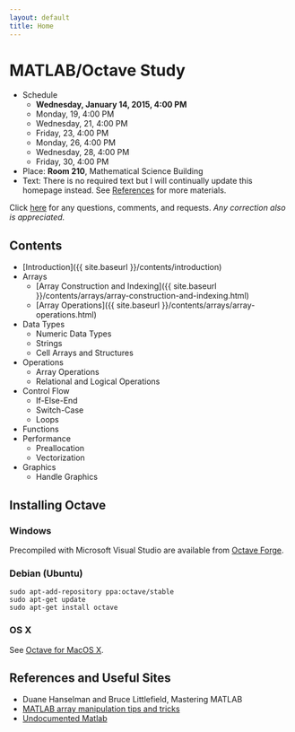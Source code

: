 ```yaml
---
layout: default
title: Home
---
```


# MATLAB/Octave Study

- Schedule
  - **Wednesday, January 14, 2015, 4:00 PM**
  - Monday, 19, 4:00 PM
  - Wednesday, 21, 4:00 PM
  - Friday, 23, 4:00 PM
  - Monday, 26, 4:00 PM
  - Wednesday, 28, 4:00 PM
  - Friday, 30, 4:00 PM
- Place: **Room 210**, Mathematical Science Building
- Text: There is no required text but I will continually update this homepage instead. See [References](#references) for more materials.

Click [here](https://github.com/dlimpid/matlab-study-2015/issues) for any questions, comments, and requests. 
*Any correction also is appreciated.*


## Contents

- [Introduction]({{ site.baseurl }}/contents/introduction)
- Arrays
  - [Array Construction and Indexing]({{ site.baseurl }}/contents/arrays/array-construction-and-indexing.html)
  - [Array Operations]({{ site.baseurl }}/contents/arrays/array-operations.html)
- Data Types
  - Numeric Data Types
  - Strings
  - Cell Arrays and Structures
- Operations
  - Array Operations
  - Relational and Logical Operations
- Control Flow
  - If-Else-End
  - Switch-Case
  - Loops
- Functions
- Performance
  - Preallocation
  - Vectorization
- Graphics
  - Handle Graphics


## Installing Octave

### Windows

Precompiled with Microsoft Visual Studio are available from [Octave Forge](http://sourceforge.net/projects/octave/files/Octave%20Windows%20binaries/Octave%203.6.4%20for%20Windows%20Microsoft%20Visual%20Studio/).

### Debian (Ubuntu)

```
sudo apt-add-repository ppa:octave/stable
sudo apt-get update
sudo apt-get install octave
```

### OS X

See [Octave for MacOS X](http://wiki.octave.org/Octave_for_MacOS_X).


## References and Useful Sites <a name="references"></a>

- Duane Hanselman and Bruce Littlefield, Mastering MATLAB
- [MATLAB array manipulation tips and tricks](http://home.online.no/~pjacklam/matlab/doc/mtt/index.html)
- [Undocumented Matlab](http://undocumentedmatlab.com/)

